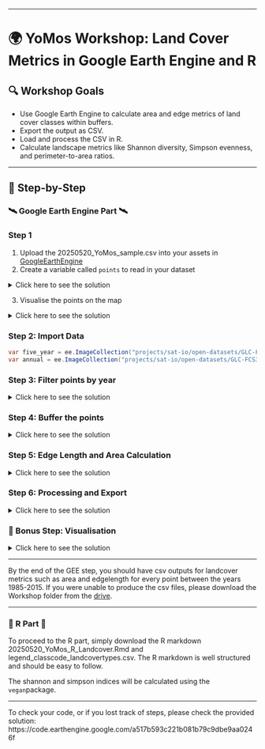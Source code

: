 <hr>

# 🌍 YoMos Workshop: Land Cover Metrics in Google Earth Engine and R

## 🔍 Workshop Goals

- Use Google Earth Engine to calculate area and edge metrics of land cover classes within buffers.
- Export the output as CSV.
- Load and process the CSV in R.
- Calculate landscape metrics like Shannon diversity, Simpson evenness, and perimeter-to-area ratios.

---

## 🧩 Step-by-Step

### 🛰️ Google Earth Engine Part 🛰️

### Step 1

1. Upload the 20250520_YoMos_sample.csv into your assets in [GoogleEarthEngine](https://code.earthengine.google.com/)
2. Create a variable called `points` to read in your dataset

<details>
  <summary>Click here to see the solution</summary>

```java
var points = ee.FeatureCollection(".../assets/20250520_YoMos_sample");

```
</details>

3. Visualise the points on the map
<details>
  <summary>Click here to see the solution</summary>

```java
Map.addLayer(points, {color: 'red'}, "points");
```
</details>

### Step 2: Import Data

```java
var five_year = ee.ImageCollection("projects/sat-io/open-datasets/GLC-FCS30D/five-years-map"); // import the landcover map for 1985-1995
var annual = ee.ImageCollection("projects/sat-io/open-datasets/GLC-FCS30D/annual"); // import the annual landcover map for 2000-2022
```

### Step 3: Filter points by year
<details> <summary>Click here to see the solution</summary>

```java

var years = [1985, 1990, 1995];
var filteredPoints = {}; 

years.forEach(function(year) {
  filteredPoints[year] = points.filter(ee.Filter.eq('landcover_map_year', year));
});
```
</details>

### Step 4: Buffer the points 

<details> <summary>Click here to see the solution</summary>

  ```java
function bufferPoints(radius, bounds) { 
  return function(pt) {
    pt = ee.Feature(pt);
    var bufferedGeom = bounds ? pt.buffer(radius).bounds() : pt.buffer(radius);
    return ee.Feature(bufferedGeom).copyProperties(pt);
  };
}
```
</details>


### Step 5: Edge Length and Area Calculation 

<details> <summary>Click here to see the solution</summary>


```java
// List of all land cover classes present in the map:
var classes = [10, 11, 12, 20, 51, 52, 61, 62, 71, 72, 81, 82, 91, 92, 120, 121, 122, 
               130, 140, 150, 152, 153, 181, 182, 183, 184, 185, 186, 187, 190, 200, 
               201, 202, 210, 220, 0]; 

// (4.1) Select images
var images = {
  1985: five_year.mosaic().select('b1'),
  1990: five_year.mosaic().select('b2'),
  1995: five_year.mosaic().select('b3')
};

// (4.2) Apply Canny edge detection AFTER buffering
function detectEdges(image, bufferedGeometry) {
  return ee.Algorithms.CannyEdgeDetector({
    image: image.clip(bufferedGeometry),  
    threshold: 0.7,
    sigma: 1
  }).selfMask();
}

// (4.3.1) Edge and Area Calculation
function calculateMetrics(image, edges, geometry, classValue) {
  var classMask = image.eq(classValue); 
  var classEdges = edges.updateMask(classMask); 
 
  var edgeLength = classEdges.reduceRegion({
    reducer: ee.Reducer.sum(),
    geometry: geometry,
    scale: 5,
    maxPixels: 1e29
  }).get(image.bandNames().get(0));
  
  var areaImage = ee.Image.pixelArea().updateMask(classMask);
  var area = areaImage.reduceRegion({
    reducer: ee.Reducer.sum(), 
    geometry: geometry,
    scale: 5,
    maxPixels: 1e29
  }).get('area');
  
  return ee.Dictionary({class: classValue, edgelength_m: edgeLength, area_m2: area});
} 

// (4.4) Process edge length and area for points in a given year
function processMetricsForYear(filteredPoints, image, year) {
  var bufferedPoints = filteredPoints.map(bufferPoints(1000)); 
  var results = bufferedPoints.map(function(point) {
    var bufferGeom = point.geometry();
    var edges = detectEdges(image, bufferGeom);  
    var metrics = ee.List(classes.map(function(classValue) {
      return calculateMetrics(image, edges, bufferGeom, classValue);  
    }));
    return point.set('metrics', metrics);
  });
  return results;
}

// (4.5) Unpack the metrics (area and edge length) list into a feature collection
function unpackMetrics(feature) {
  var metrics = ee.List(feature.get('metrics'));
  var newFeatures = metrics.map(function(metric) {
    metric = ee.Dictionary(metric);
    return feature.copyProperties(feature).set({ 
      'class': metric.get('class'),
      'edgelength_m': metric.get('edgelength_m'),
      'area_m2': metric.get('area_m2')
    });
  });
  return ee.FeatureCollection(newFeatures);
}

```
</details>

### Step 6: Processing and Export 

<details> <summary>Click here to see the solution</summary>

```java
// Apply function to process metrics (edge length and area) for each year

years.forEach(function(year) {
  var metricsResults = processMetricsForYear(filteredPoints[year], images[year], year);
  var unpackedFeatureCollection = ee.FeatureCollection(metricsResults).map(unpackMetrics).flatten();

  Export.table.toDrive({
    collection: unpackedFeatureCollection, 
    description: 'metrics_1000m_' + year, 
    folder: "YoMos_Landcover_Workshop",
    fileFormat: 'CSV' 
  });
});

// For annual mosaic (2000 onwards)
for (var i = 1; i <= 23; i++) {
  var year = 1999 + i;  // starts at year 2000
  var image = annual.mosaic().select("b" + i);
  var filteredPoints = points.filter(ee.Filter.eq('landcover_map_year', year));

  var metricsResults = processMetricsForYear(filteredPoints, image, year);
  var unpackedFeatureCollection = ee.FeatureCollection(metricsResults).map(unpackMetrics).flatten();

  Export.table.toDrive({
    collection: unpackedFeatureCollection,
    description: 'metrics_1000m_' + year, 
    folder: "YoMos_Landcover_Workshop", 
    fileFormat: 'CSV' 
  });
}

```
</details>

### 🌟 Bonus Step: Visualisation  

<details> <summary>Click here to see the solution</summary>
  
```java
// Setup basemaps
var snazzy = require("users/aazuspan/snazzy:styles");
snazzy.addStyle("https://snazzymaps.com/style/38/shades-of-grey", "Shades of Grey");


var palette = [
  "#ffff64", "#ffff64", "#ffff00", "#aaf0f0", "#4c7300", "#006400", "#a8c800", "#00a000", 
  "#005000", "#003c00", "#286400", "#285000", "#a0b432", "#788200", "#966400", "#964b00", 
  "#966400", "#ffb432", "#ffdcd2", "#ffebaf", "#ffd278", "#ffebaf", "#00a884", "#73ffdf", 
  "#9ebb3b", "#828282", "#f57ab6", "#66cdab", "#444f89", "#c31400", "#fff5d7", "#dcdcdc", 
  "#fff5d7", "#0046c8", "#ffffff", "#ffffff"
];

var recodeClasses = function(image) {
  // Define the class values
  var classes = [10, 11, 12, 20, 51, 52, 61, 62, 71, 72, 81, 82, 91, 92, 120, 121, 122, 
                 130, 140, 150, 152, 153, 181, 182, 183, 184, 185, 186, 187, 190, 200, 
                 201, 202, 210, 220, 0];
  var reclassed = image.remap(classes, ee.List.sequence(1, classes.length));
  return reclassed;
};

  // Function to add a layer with given settings
var addLayer = function(image, name) {
  Map.addLayer(image, {palette: palette}, name,false);
};

  // Apply the function to your images and add layers
addLayer(recodeClasses(five_year.mosaic().select('b1')), 'Land Cover 1985');
addLayer(recodeClasses(five_year.mosaic().select('b2')), 'Land Cover 1990',false);
addLayer(recodeClasses(five_year.mosaic().select('b3')), 'Land Cover 1995',false);


  // Load the GLC-FCS30D collection
var image = annual.mosaic();

  // Iterate over each band (year) in the image
for (var i = 1; i <= 23; i++) {
  var year = 1999 + i; // starts at year 2000 for annual maps
  var layerName = "Land Cover " + year.toString();
  var band = image.select("b" + i);
  
  // Apply the function to the band and add layer
  addLayer(recodeClasses(band), layerName);
}

  // Define a dictionary for legend and visualization
var dict = {
  "names": [
    "Rainfed cropland",
    "Herbaceous cover cropland",
    "Tree or shrub cover (Orchard) cropland",
    "Irrigated cropland",
    "Open evergreen broadleaved forest",
    "Closed evergreen broadleaved forest",
    "Open deciduous broadleaved forest (0.15<fc<0.4)",
    "Closed deciduous broadleaved forest (fc>0.4)",
    "Open evergreen needle-leaved forest (0.15< fc <0.4)",
    "Closed evergreen needle-leaved forest (fc >0.4)",
    "Open deciduous needle-leaved forest (0.15< fc <0.4)",
    "Closed deciduous needle-leaved forest (fc >0.4)",
    "Open mixed leaf forest (broadleaved and needle-leaved)",
    "Closed mixed leaf forest (broadleaved and needle-leaved)",
    "Shrubland",
    "Evergreen shrubland",
    "Deciduous shrubland",
    "Grassland",
    "Lichens and mosses",
    "Sparse vegetation (fc<0.15)",
    "Sparse shrubland (fc<0.15)",
    "Sparse herbaceous (fc<0.15)",
    "Swamp",
    "Marsh",
    "Flooded flat",
    "Saline",
    "Mangrove",
    "Salt marsh",
    "Tidal flat",
    "Impervious surfaces",
    "Bare areas",
    "Consolidated bare areas",
    "Unconsolidated bare areas",
    "Water body",
    "Permanent ice and snow",
    "Filled value"
  ],
  "colors": [
    "#ffff64",
    "#ffff64",
    "#ffff00",
    "#aaf0f0",
    "#4c7300",
    "#006400",
    "#a8c800",
    "#00a000",
    "#005000",
    "#003c00",
    "#286400",
    "#285000",
    "#a0b432",
    "#788200",
    "#966400",
    "#964b00",
    "#966400",
    "#ffb432",
    "#ffdcd2",
    "#ffebaf",
    "#ffd278",
    "#ffebaf",
    "#00a884",
    "#73ffdf",
    "#9ebb3b",
    "#828282",
    "#f57ab6",
    "#66cdab",
    "#444f89",
    "#c31400",
    "#fff5d7",
    "#dcdcdc",
    "#fff5d7",
    "#0046c8",
    "#ffffff",
    "#ffffff",
    "#ffffff"
  ]
};

var legend = ui.Panel({
  style: {
    position: 'middle-right',
    padding: '8px 15px'
  }
});

  // Create and add the legend title.
var legendTitle = ui.Label({
  value: 'GLC FCS Classes',
  style: {
    fontWeight: 'bold',
    fontSize: '18px',
    margin: '0 0 4px 0',
    padding: '0'
  }
});
legend.add(legendTitle);

  // Creates and styles 1 row of the legend.
  var makeRow = function(color, name) {
    // Create the label that is actually the colored box.
    var colorBox = ui.Label({
      style: {
        backgroundColor: color,
        // Use padding to give the box height and width.
        padding: '8px',
        margin: '0 0 4px 0'
      }
    });

  // Create the label filled with the description text.
  var description = ui.Label({
    value: name,
    style: {margin: '0 0 4px 6px'}
  });

  return ui.Panel({
    widgets: [colorBox, description],
    layout: ui.Panel.Layout.Flow('horizontal')
  });
};
  var palette = dict['colors'];
  var names = dict['names'];

  for (var i = 0; i < names.length; i++) {
    legend.add(makeRow(palette[i], names[i]));
  }

  // Print the panel containing the legend
print(legend);


// Edge Visualisation of Land Cover Classes

// five_year mosaic 
var edges = {};
var years = [1985, 1990, 1995];
var images = {
  1985: five_year.mosaic().select('b1'),
  1990: five_year.mosaic().select('b2'),
  1995: five_year.mosaic().select('b3')
};

years.forEach(function(year) {
  
  edges[year] = ee.Algorithms.CannyEdgeDetector({
    image: images[year],
    threshold: 0.7,
    sigma: 1
  }).selfMask();

  Map.addLayer(edges[year], {palette: ['white'], min: 0, max: 1}, 'Edges for ' + year, false);

});

// annual mosaic
for (var i = 1; i <= 23; i++) {
  var year = 1999 + i;  
  var image = annual.mosaic().select("b" + i);
  
    var  edge = ee.Algorithms.CannyEdgeDetector({
    image: image,
    threshold: 0.7,
    sigma: 1
    }).selfMask();
  
    Map.addLayer(edge, {palette: ['white'], min: 0, max: 1}, 'Edges for ' + year, false);
  
}

```
</details>


<hr>

By the end of the GEE step, you should have csv outputs for landcover metrics such as area and edgelength for every point  between the years 1985-2015.
If you were unable to produce the csv files, please download the Workshop folder from the [drive](https://drive.google.com/drive/folders/1r6OcZywKoa0x-rZ0m0M665cp94B02NRq?usp=sharing).

<hr>

### 🧮 R Part 🧮

To proceed to the R part, simply download the R markdown 20250520_YoMos_R_Landcover.Rmd  and legend_classcode_landcovertypes.csv.
The R markdown is well structured and should be easy to follow.

The shannon and simpson indices will be calculated using the `vegan`package.

<hr>
To check your code, or if you lost track of steps, please check the provided solution: https://code.earthengine.google.com/a517b593c221b081b79c9dbe9aa0246f
